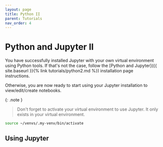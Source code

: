 ```yaml
---
layout: page
title: Python II
parent: Tutorials
nav_order: 4
---
```


# Python and Jupyter II

You have successfully installed Jupyter with your own virtual environment using Python tools. If that's not the case, follow the [Python and Jupyter]({{ site.baseurl }}{% link tutorials/python2.md %}) installation page instructions.

Otherwise, you are now ready to start using your Jupyter installation to view/edit/create notebooks. 

{: .note }
> Don't forget to activate your virtual environment to use Jupyter.
> It only exists in your virtual environment.
```zsh
source ~/venvs/.my-venv/bin/activate
```

## Using Jupyter
